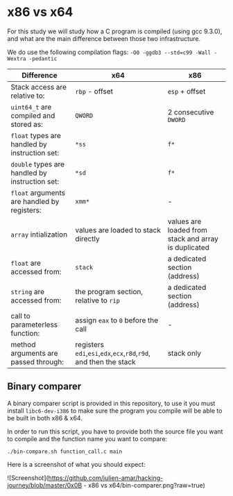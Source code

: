 # x86 vs x64

For this study we will study how a C program is compiled (using gcc 9.3.0), and what are the main difference between those two infrastructure.

We do use the following compilation flags: `-O0 -ggdb3 --std=c99 -Wall -Wextra -pedantic`

| Difference                                      | x64                                                               | x86                                                  |
| ----------------------------------------------- | ----------------------------------------------------------------- | ---------------------------------------------------- |
| Stack access are relative to:                   | `rbp` - offset                                                    | `esp` + offset                                       |
| `uint64_t` are compiled and stored as:          | `QWORD`                                                           | 2 consecutive `DWORD`                                |
| `float` types are handled by instruction set:   | `*ss`                                                             | `f*`                                                 |
| `double` types are handled by instruction set:  | `*sd`                                                             | `f*`                                                 |
| `float` arguments are handled by registers:     | `xmm*`                                                            | -                                                    |
| `array` intialization                           | values are loaded to stack directly                               | values are loaded from stack and array is duplicated |
| `float` are accessed from:                      | `stack`                                                           | a dedicated section (address)                        |
| `string` are accessed from:                     | the program section, relative to `rip`                            | a dedicated section (address)                        |
| call to parameterless function:                 | assign `eax` to `0` before the call                               | -                                                    |
| method arguments are passed through:            | registers `edi`,`esi`,`edx`,`ecx`,`r8d`,`r9d`, and then the stack | stack only                                           |

## Binary comparer

A binary comparer script is provided in this repository, to use it you must install `libc6-dev-i386` to make sure the program you compile will be able to be built in both x86 & x64.

In order to run this script, you have to provide both the source file you want to compile and the function name you want to compare:

`./bin-compare.sh function_call.c main`

Here is a screenshot of what you should expect:

![Screenshot](https://github.com/julien-amar/hacking-journey/blob/master/0x0B - x86 vs x64/bin-comparer.png?raw=true)